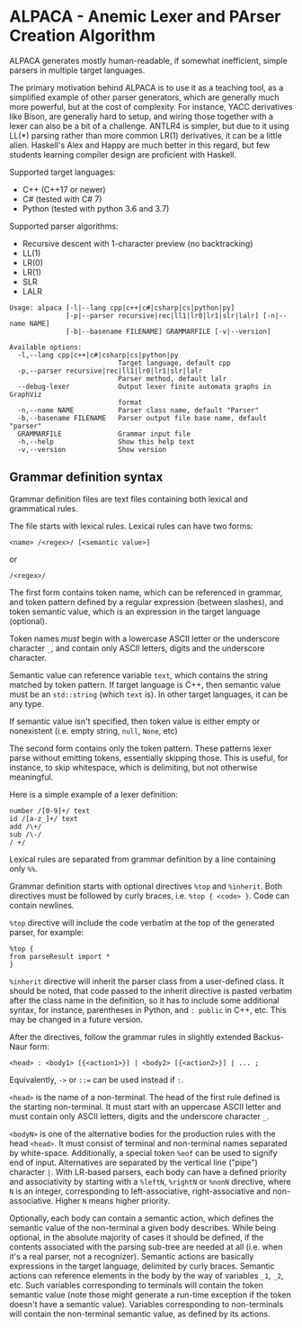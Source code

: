 # ALPACA - Anemic Lexer and PArser Creation Algorithm

ALPACA generates mostly human-readable, if somewhat inefficient, simple
parsers in multiple target languages.

The primary motivation behind ALPACA is to use it as a teaching tool, as a simplified example of other parser generators, which are generally much more powerful, but at the cost of complexity. For instance, YACC derivatives like Bison, are generally hard to setup, and wiring those together with a lexer can also be a bit of a challenge. ANTLR4 is simpler, but due to it using LL(*) parsing rather than more common LR(1) derivatives, it can be a little alien. Haskell's Alex and Happy are much better in this regard, but few students learning compiler design are proficient with Haskell.

Supported target languages:

- C++ (C++17 or newer)
- C# (tested with C# 7)
- Python (tested with python 3.6 and 3.7)

Supported parser algorithms:

- Recursive descent with 1-character preview (no backtracking)
- LL(1)
- LR(0)
- LR(1)
- SLR
- LALR

```
Usage: alpaca [-l|--lang cpp|c++|c#|csharp|cs|python|py]
              [-p|--parser recursive|rec|ll1|lr0|lr1|slr|lalr] [-n|--name NAME]
              [-b|--basename FILENAME] GRAMMARFILE [-v|--version]

Available options:
  -l,--lang cpp|c++|c#|csharp|cs|python|py
                           Target language, default cpp
  -p,--parser recursive|rec|ll1|lr0|lr1|slr|lalr
                           Parser method, default lalr
  --debug-lexer            Output lexer finite automata graphs in GraphViz
                           format
  -n,--name NAME           Parser class name, default "Parser"
  -b,--basename FILENAME   Parser output file base name, default "parser"
  GRAMMARFILE              Grammar input file
  -h,--help                Show this help text
  -v,--version             Show version
```

## Grammar definition syntax

Grammar definition files are text files containing both lexical and grammatical rules.

The file starts with lexical rules. Lexical rules can have two forms:
```
<name> /<regex>/ [<semantic value>]
```
or
```
/<regex>/
```

The first form contains token name, which can be referenced in grammar, and token pattern defined by a regular expression (between slashes), and token semantic value, which is an expression in the target language (optional).

Token names _must_ begin with a lowercase ASCII letter or the underscore character `_`, and contain only ASCII letters, digits and the underscore character.

Semantic value can reference variable `text`, which contains the string matched by token pattern. If target language is C++, then semantic value must be an `std::string` (which `text` is). In other target languages, it can be any type.

If semantic value isn't specified, then token value is either empty or nonexistent (i.e. empty string, `null`, `None`, etc)

The second form contains only the token pattern. These patterns lexer parse without emitting tokens, essentially skipping those. This is useful, for instance, to skip whitespace, which is delimiting, but not otherwise meaningful.

Here is a simple example of a lexer definition:

```
number /[0-9]+/ text
id /[a-z_]+/ text
add /\+/
sub /\-/
/ +/
```

Lexical rules are separated from grammar definition by a line containing only `%%`.

Grammar definition starts with optional directives `%top` and `%inherit`. Both directives must be followed by curly braces, i.e. `%top { <code> }`. Code can contain newlines.

`%top` directive will include the code verbatim at the top of the generated parser, for example:

```
%top {
from parseResult import *
}
```

`%inherit` directive will inherit the parser class from a user-defined class. It should be noted, that code passed to the inherit directive is pasted verbatim after the class name in the definition, so it has to include some additional syntax, for instance, parentheses in Python, and `: public` in C++, etc. This may be changed in a future version.

After the directives, follow the grammar rules in slightly extended Backus-Naur form:

`<head> : <body1> [{<action1>}] | <body2> [{<action2>}] | ... ;`

Equivalently, `->` or `::=` can be used instead if `:`.

`<head>` is the name of a non-terminal. The head of the first rule defined is the starting non-terminal. It must start with an uppercase ASCII letter and must contain only ASCII letters, digits and the underscore character `_`.

`<bodyN>` is one of the alternative bodies for the production rules with the head `<head>`. It must consist of terminal and non-terminal names separated by white-space. Additionally, a special token `%eof` can be used to signify end of input. Alternatives are separated by the vertical line ("pipe") character `|`. With LR-based parsers, each body can have a defined priority and associativity by starting with a `%leftN`, `%rightN` or `%nonN` directive, where `N` is an integer, corresponding to left-associative, right-associative and non-associative. Higher `N` means higher priority.

Optionally, each body can contain a semantic action, which defines the semantic value of the non-terminal a given body describes. While being optional, in the absolute majority of cases it should be defined, if the contents associated with the parsing sub-tree are needed at all (i.e. when it's a real parser, not a recognizer). Semantic actions are basically expressions in the target language, delimited by curly braces. Semantic actions can reference elements in the body by the way of variables `_1`, `_2`, etc. Such variables corresponding to terminals will contain the token semantic value (note those might generate a run-time exception if the token doesn't have a semantic value). Variables corresponding to non-terminals will contain the non-terminal semantic value, as defined by its actions.
